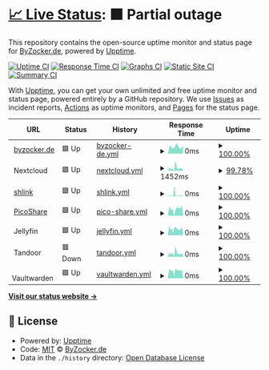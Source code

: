 # [📈 Live Status](https://demo.upptime.js.org): <!--live status--> **🟧 Partial outage**

This repository contains the open-source uptime monitor and status page for [ByZocker.de](https://byzocker.de), powered by [Upptime](https://github.com/upptime/upptime).

[![Uptime CI](https://github.com/byzocker-de/status.byzocker.de/workflows/Uptime%20CI/badge.svg)](https://github.com/byzocker-de/status.byzocker.de/actions?query=workflow%3A%22Uptime+CI%22)
[![Response Time CI](https://github.com/byzocker-de/status.byzocker.de/workflows/Response%20Time%20CI/badge.svg)](https://github.com/byzocker-de/status.byzocker.de/actions?query=workflow%3A%22Response+Time+CI%22)
[![Graphs CI](https://github.com/byzocker-de/status.byzocker.de/workflows/Graphs%20CI/badge.svg)](https://github.com/byzocker-de/status.byzocker.de/actions?query=workflow%3A%22Graphs+CI%22)
[![Static Site CI](https://github.com/byzocker-de/status.byzocker.de/workflows/Static%20Site%20CI/badge.svg)](https://github.com/byzocker-de/status.byzocker.de/actions?query=workflow%3A%22Static+Site+CI%22)
[![Summary CI](https://github.com/byzocker-de/status.byzocker.de/workflows/Summary%20CI/badge.svg)](https://github.com/byzocker-de/status.byzocker.de/actions?query=workflow%3A%22Summary+CI%22)

With [Upptime](https://upptime.js.org), you can get your own unlimited and free uptime monitor and status page, powered entirely by a GitHub repository. We use [Issues](https://github.com/byzocker-de/status.byzocker.de/issues) as incident reports, [Actions](https://github.com/byzocker-de/status.byzocker.de/actions) as uptime monitors, and [Pages](https://demo.upptime.js.org) for the status page.

<!--start: status pages-->
<!-- This summary is generated by Upptime (https://github.com/upptime/upptime) -->
<!-- Do not edit this manually, your changes will be overwritten -->
<!-- prettier-ignore -->
| URL | Status | History | Response Time | Uptime |
| --- | ------ | ------- | ------------- | ------ |
| <img alt="" src="https://icons.duckduckgo.com/ip3/byzocker.de.ico" height="13"> [byzocker.de](https://byzocker.de) | 🟩 Up | [byzocker-de.yml](https://github.com/byzocker-de/status.byzocker.de/commits/HEAD/history/byzocker-de.yml) | <details><summary><img alt="Response time graph" src="./graphs/byzocker-de/response-time-week.png" height="20"> 0ms</summary><br><a href="https://status.byzocker.de/history/byzocker-de"><img alt="Response time 189" src="https://img.shields.io/endpoint?url=https%3A%2F%2Fraw.githubusercontent.com%2Fbyzocker-de%2Fstatus.byzocker.de%2FHEAD%2Fapi%2Fbyzocker-de%2Fresponse-time.json"></a><br><a href="https://status.byzocker.de/history/byzocker-de"><img alt="24-hour response time 0" src="https://img.shields.io/endpoint?url=https%3A%2F%2Fraw.githubusercontent.com%2Fbyzocker-de%2Fstatus.byzocker.de%2FHEAD%2Fapi%2Fbyzocker-de%2Fresponse-time-day.json"></a><br><a href="https://status.byzocker.de/history/byzocker-de"><img alt="7-day response time 0" src="https://img.shields.io/endpoint?url=https%3A%2F%2Fraw.githubusercontent.com%2Fbyzocker-de%2Fstatus.byzocker.de%2FHEAD%2Fapi%2Fbyzocker-de%2Fresponse-time-week.json"></a><br><a href="https://status.byzocker.de/history/byzocker-de"><img alt="30-day response time 0" src="https://img.shields.io/endpoint?url=https%3A%2F%2Fraw.githubusercontent.com%2Fbyzocker-de%2Fstatus.byzocker.de%2FHEAD%2Fapi%2Fbyzocker-de%2Fresponse-time-month.json"></a><br><a href="https://status.byzocker.de/history/byzocker-de"><img alt="1-year response time 189" src="https://img.shields.io/endpoint?url=https%3A%2F%2Fraw.githubusercontent.com%2Fbyzocker-de%2Fstatus.byzocker.de%2FHEAD%2Fapi%2Fbyzocker-de%2Fresponse-time-year.json"></a></details> | <details><summary><a href="https://status.byzocker.de/history/byzocker-de">100.00%</a></summary><a href="https://status.byzocker.de/history/byzocker-de"><img alt="All-time uptime 99.99%" src="https://img.shields.io/endpoint?url=https%3A%2F%2Fraw.githubusercontent.com%2Fbyzocker-de%2Fstatus.byzocker.de%2FHEAD%2Fapi%2Fbyzocker-de%2Fuptime.json"></a><br><a href="https://status.byzocker.de/history/byzocker-de"><img alt="24-hour uptime 100.00%" src="https://img.shields.io/endpoint?url=https%3A%2F%2Fraw.githubusercontent.com%2Fbyzocker-de%2Fstatus.byzocker.de%2FHEAD%2Fapi%2Fbyzocker-de%2Fuptime-day.json"></a><br><a href="https://status.byzocker.de/history/byzocker-de"><img alt="7-day uptime 100.00%" src="https://img.shields.io/endpoint?url=https%3A%2F%2Fraw.githubusercontent.com%2Fbyzocker-de%2Fstatus.byzocker.de%2FHEAD%2Fapi%2Fbyzocker-de%2Fuptime-week.json"></a><br><a href="https://status.byzocker.de/history/byzocker-de"><img alt="30-day uptime 100.00%" src="https://img.shields.io/endpoint?url=https%3A%2F%2Fraw.githubusercontent.com%2Fbyzocker-de%2Fstatus.byzocker.de%2FHEAD%2Fapi%2Fbyzocker-de%2Fuptime-month.json"></a><br><a href="https://status.byzocker.de/history/byzocker-de"><img alt="1-year uptime 99.99%" src="https://img.shields.io/endpoint?url=https%3A%2F%2Fraw.githubusercontent.com%2Fbyzocker-de%2Fstatus.byzocker.de%2FHEAD%2Fapi%2Fbyzocker-de%2Fuptime-year.json"></a></details>
| <img alt="" src="https://icons.duckduckgo.com/ip3/null.ico" height="13"> Nextcloud | 🟩 Up | [nextcloud.yml](https://github.com/byzocker-de/status.byzocker.de/commits/HEAD/history/nextcloud.yml) | <details><summary><img alt="Response time graph" src="./graphs/nextcloud/response-time-week.png" height="20"> 1452ms</summary><br><a href="https://status.byzocker.de/history/nextcloud"><img alt="Response time 2579" src="https://img.shields.io/endpoint?url=https%3A%2F%2Fraw.githubusercontent.com%2Fbyzocker-de%2Fstatus.byzocker.de%2FHEAD%2Fapi%2Fnextcloud%2Fresponse-time.json"></a><br><a href="https://status.byzocker.de/history/nextcloud"><img alt="24-hour response time 1673" src="https://img.shields.io/endpoint?url=https%3A%2F%2Fraw.githubusercontent.com%2Fbyzocker-de%2Fstatus.byzocker.de%2FHEAD%2Fapi%2Fnextcloud%2Fresponse-time-day.json"></a><br><a href="https://status.byzocker.de/history/nextcloud"><img alt="7-day response time 1452" src="https://img.shields.io/endpoint?url=https%3A%2F%2Fraw.githubusercontent.com%2Fbyzocker-de%2Fstatus.byzocker.de%2FHEAD%2Fapi%2Fnextcloud%2Fresponse-time-week.json"></a><br><a href="https://status.byzocker.de/history/nextcloud"><img alt="30-day response time 1814" src="https://img.shields.io/endpoint?url=https%3A%2F%2Fraw.githubusercontent.com%2Fbyzocker-de%2Fstatus.byzocker.de%2FHEAD%2Fapi%2Fnextcloud%2Fresponse-time-month.json"></a><br><a href="https://status.byzocker.de/history/nextcloud"><img alt="1-year response time 2579" src="https://img.shields.io/endpoint?url=https%3A%2F%2Fraw.githubusercontent.com%2Fbyzocker-de%2Fstatus.byzocker.de%2FHEAD%2Fapi%2Fnextcloud%2Fresponse-time-year.json"></a></details> | <details><summary><a href="https://status.byzocker.de/history/nextcloud">99.78%</a></summary><a href="https://status.byzocker.de/history/nextcloud"><img alt="All-time uptime 98.11%" src="https://img.shields.io/endpoint?url=https%3A%2F%2Fraw.githubusercontent.com%2Fbyzocker-de%2Fstatus.byzocker.de%2FHEAD%2Fapi%2Fnextcloud%2Fuptime.json"></a><br><a href="https://status.byzocker.de/history/nextcloud"><img alt="24-hour uptime 99.59%" src="https://img.shields.io/endpoint?url=https%3A%2F%2Fraw.githubusercontent.com%2Fbyzocker-de%2Fstatus.byzocker.de%2FHEAD%2Fapi%2Fnextcloud%2Fuptime-day.json"></a><br><a href="https://status.byzocker.de/history/nextcloud"><img alt="7-day uptime 99.78%" src="https://img.shields.io/endpoint?url=https%3A%2F%2Fraw.githubusercontent.com%2Fbyzocker-de%2Fstatus.byzocker.de%2FHEAD%2Fapi%2Fnextcloud%2Fuptime-week.json"></a><br><a href="https://status.byzocker.de/history/nextcloud"><img alt="30-day uptime 97.93%" src="https://img.shields.io/endpoint?url=https%3A%2F%2Fraw.githubusercontent.com%2Fbyzocker-de%2Fstatus.byzocker.de%2FHEAD%2Fapi%2Fnextcloud%2Fuptime-month.json"></a><br><a href="https://status.byzocker.de/history/nextcloud"><img alt="1-year uptime 98.11%" src="https://img.shields.io/endpoint?url=https%3A%2F%2Fraw.githubusercontent.com%2Fbyzocker-de%2Fstatus.byzocker.de%2FHEAD%2Fapi%2Fnextcloud%2Fuptime-year.json"></a></details>
| <img alt="" src="https://icons.duckduckgo.com/ip3/l.byzocker.de.ico" height="13"> [shlink](https://l.byzocker.de) | 🟩 Up | [shlink.yml](https://github.com/byzocker-de/status.byzocker.de/commits/HEAD/history/shlink.yml) | <details><summary><img alt="Response time graph" src="./graphs/shlink/response-time-week.png" height="20"> 0ms</summary><br><a href="https://status.byzocker.de/history/shlink"><img alt="Response time 2628" src="https://img.shields.io/endpoint?url=https%3A%2F%2Fraw.githubusercontent.com%2Fbyzocker-de%2Fstatus.byzocker.de%2FHEAD%2Fapi%2Fshlink%2Fresponse-time.json"></a><br><a href="https://status.byzocker.de/history/shlink"><img alt="24-hour response time 0" src="https://img.shields.io/endpoint?url=https%3A%2F%2Fraw.githubusercontent.com%2Fbyzocker-de%2Fstatus.byzocker.de%2FHEAD%2Fapi%2Fshlink%2Fresponse-time-day.json"></a><br><a href="https://status.byzocker.de/history/shlink"><img alt="7-day response time 0" src="https://img.shields.io/endpoint?url=https%3A%2F%2Fraw.githubusercontent.com%2Fbyzocker-de%2Fstatus.byzocker.de%2FHEAD%2Fapi%2Fshlink%2Fresponse-time-week.json"></a><br><a href="https://status.byzocker.de/history/shlink"><img alt="30-day response time 2455" src="https://img.shields.io/endpoint?url=https%3A%2F%2Fraw.githubusercontent.com%2Fbyzocker-de%2Fstatus.byzocker.de%2FHEAD%2Fapi%2Fshlink%2Fresponse-time-month.json"></a><br><a href="https://status.byzocker.de/history/shlink"><img alt="1-year response time 2628" src="https://img.shields.io/endpoint?url=https%3A%2F%2Fraw.githubusercontent.com%2Fbyzocker-de%2Fstatus.byzocker.de%2FHEAD%2Fapi%2Fshlink%2Fresponse-time-year.json"></a></details> | <details><summary><a href="https://status.byzocker.de/history/shlink">100.00%</a></summary><a href="https://status.byzocker.de/history/shlink"><img alt="All-time uptime 99.01%" src="https://img.shields.io/endpoint?url=https%3A%2F%2Fraw.githubusercontent.com%2Fbyzocker-de%2Fstatus.byzocker.de%2FHEAD%2Fapi%2Fshlink%2Fuptime.json"></a><br><a href="https://status.byzocker.de/history/shlink"><img alt="24-hour uptime 100.00%" src="https://img.shields.io/endpoint?url=https%3A%2F%2Fraw.githubusercontent.com%2Fbyzocker-de%2Fstatus.byzocker.de%2FHEAD%2Fapi%2Fshlink%2Fuptime-day.json"></a><br><a href="https://status.byzocker.de/history/shlink"><img alt="7-day uptime 100.00%" src="https://img.shields.io/endpoint?url=https%3A%2F%2Fraw.githubusercontent.com%2Fbyzocker-de%2Fstatus.byzocker.de%2FHEAD%2Fapi%2Fshlink%2Fuptime-week.json"></a><br><a href="https://status.byzocker.de/history/shlink"><img alt="30-day uptime 99.91%" src="https://img.shields.io/endpoint?url=https%3A%2F%2Fraw.githubusercontent.com%2Fbyzocker-de%2Fstatus.byzocker.de%2FHEAD%2Fapi%2Fshlink%2Fuptime-month.json"></a><br><a href="https://status.byzocker.de/history/shlink"><img alt="1-year uptime 99.01%" src="https://img.shields.io/endpoint?url=https%3A%2F%2Fraw.githubusercontent.com%2Fbyzocker-de%2Fstatus.byzocker.de%2FHEAD%2Fapi%2Fshlink%2Fuptime-year.json"></a></details>
| <img alt="" src="https://icons.duckduckgo.com/ip3/cdn.byzocker.de.ico" height="13"> [PicoShare](https://cdn.byzocker.de) | 🟩 Up | [pico-share.yml](https://github.com/byzocker-de/status.byzocker.de/commits/HEAD/history/pico-share.yml) | <details><summary><img alt="Response time graph" src="./graphs/pico-share/response-time-week.png" height="20"> 0ms</summary><br><a href="https://status.byzocker.de/history/pico-share"><img alt="Response time 603" src="https://img.shields.io/endpoint?url=https%3A%2F%2Fraw.githubusercontent.com%2Fbyzocker-de%2Fstatus.byzocker.de%2FHEAD%2Fapi%2Fpico-share%2Fresponse-time.json"></a><br><a href="https://status.byzocker.de/history/pico-share"><img alt="24-hour response time 0" src="https://img.shields.io/endpoint?url=https%3A%2F%2Fraw.githubusercontent.com%2Fbyzocker-de%2Fstatus.byzocker.de%2FHEAD%2Fapi%2Fpico-share%2Fresponse-time-day.json"></a><br><a href="https://status.byzocker.de/history/pico-share"><img alt="7-day response time 0" src="https://img.shields.io/endpoint?url=https%3A%2F%2Fraw.githubusercontent.com%2Fbyzocker-de%2Fstatus.byzocker.de%2FHEAD%2Fapi%2Fpico-share%2Fresponse-time-week.json"></a><br><a href="https://status.byzocker.de/history/pico-share"><img alt="30-day response time 463" src="https://img.shields.io/endpoint?url=https%3A%2F%2Fraw.githubusercontent.com%2Fbyzocker-de%2Fstatus.byzocker.de%2FHEAD%2Fapi%2Fpico-share%2Fresponse-time-month.json"></a><br><a href="https://status.byzocker.de/history/pico-share"><img alt="1-year response time 603" src="https://img.shields.io/endpoint?url=https%3A%2F%2Fraw.githubusercontent.com%2Fbyzocker-de%2Fstatus.byzocker.de%2FHEAD%2Fapi%2Fpico-share%2Fresponse-time-year.json"></a></details> | <details><summary><a href="https://status.byzocker.de/history/pico-share">100.00%</a></summary><a href="https://status.byzocker.de/history/pico-share"><img alt="All-time uptime 99.36%" src="https://img.shields.io/endpoint?url=https%3A%2F%2Fraw.githubusercontent.com%2Fbyzocker-de%2Fstatus.byzocker.de%2FHEAD%2Fapi%2Fpico-share%2Fuptime.json"></a><br><a href="https://status.byzocker.de/history/pico-share"><img alt="24-hour uptime 100.00%" src="https://img.shields.io/endpoint?url=https%3A%2F%2Fraw.githubusercontent.com%2Fbyzocker-de%2Fstatus.byzocker.de%2FHEAD%2Fapi%2Fpico-share%2Fuptime-day.json"></a><br><a href="https://status.byzocker.de/history/pico-share"><img alt="7-day uptime 100.00%" src="https://img.shields.io/endpoint?url=https%3A%2F%2Fraw.githubusercontent.com%2Fbyzocker-de%2Fstatus.byzocker.de%2FHEAD%2Fapi%2Fpico-share%2Fuptime-week.json"></a><br><a href="https://status.byzocker.de/history/pico-share"><img alt="30-day uptime 100.00%" src="https://img.shields.io/endpoint?url=https%3A%2F%2Fraw.githubusercontent.com%2Fbyzocker-de%2Fstatus.byzocker.de%2FHEAD%2Fapi%2Fpico-share%2Fuptime-month.json"></a><br><a href="https://status.byzocker.de/history/pico-share"><img alt="1-year uptime 99.36%" src="https://img.shields.io/endpoint?url=https%3A%2F%2Fraw.githubusercontent.com%2Fbyzocker-de%2Fstatus.byzocker.de%2FHEAD%2Fapi%2Fpico-share%2Fuptime-year.json"></a></details>
| <img alt="" src="https://icons.duckduckgo.com/ip3/null.ico" height="13"> Jellyfin | 🟩 Up | [jellyfin.yml](https://github.com/byzocker-de/status.byzocker.de/commits/HEAD/history/jellyfin.yml) | <details><summary><img alt="Response time graph" src="./graphs/jellyfin/response-time-week.png" height="20"> 0ms</summary><br><a href="https://status.byzocker.de/history/jellyfin"><img alt="Response time 781" src="https://img.shields.io/endpoint?url=https%3A%2F%2Fraw.githubusercontent.com%2Fbyzocker-de%2Fstatus.byzocker.de%2FHEAD%2Fapi%2Fjellyfin%2Fresponse-time.json"></a><br><a href="https://status.byzocker.de/history/jellyfin"><img alt="24-hour response time 0" src="https://img.shields.io/endpoint?url=https%3A%2F%2Fraw.githubusercontent.com%2Fbyzocker-de%2Fstatus.byzocker.de%2FHEAD%2Fapi%2Fjellyfin%2Fresponse-time-day.json"></a><br><a href="https://status.byzocker.de/history/jellyfin"><img alt="7-day response time 0" src="https://img.shields.io/endpoint?url=https%3A%2F%2Fraw.githubusercontent.com%2Fbyzocker-de%2Fstatus.byzocker.de%2FHEAD%2Fapi%2Fjellyfin%2Fresponse-time-week.json"></a><br><a href="https://status.byzocker.de/history/jellyfin"><img alt="30-day response time 700" src="https://img.shields.io/endpoint?url=https%3A%2F%2Fraw.githubusercontent.com%2Fbyzocker-de%2Fstatus.byzocker.de%2FHEAD%2Fapi%2Fjellyfin%2Fresponse-time-month.json"></a><br><a href="https://status.byzocker.de/history/jellyfin"><img alt="1-year response time 781" src="https://img.shields.io/endpoint?url=https%3A%2F%2Fraw.githubusercontent.com%2Fbyzocker-de%2Fstatus.byzocker.de%2FHEAD%2Fapi%2Fjellyfin%2Fresponse-time-year.json"></a></details> | <details><summary><a href="https://status.byzocker.de/history/jellyfin">100.00%</a></summary><a href="https://status.byzocker.de/history/jellyfin"><img alt="All-time uptime 98.94%" src="https://img.shields.io/endpoint?url=https%3A%2F%2Fraw.githubusercontent.com%2Fbyzocker-de%2Fstatus.byzocker.de%2FHEAD%2Fapi%2Fjellyfin%2Fuptime.json"></a><br><a href="https://status.byzocker.de/history/jellyfin"><img alt="24-hour uptime 100.00%" src="https://img.shields.io/endpoint?url=https%3A%2F%2Fraw.githubusercontent.com%2Fbyzocker-de%2Fstatus.byzocker.de%2FHEAD%2Fapi%2Fjellyfin%2Fuptime-day.json"></a><br><a href="https://status.byzocker.de/history/jellyfin"><img alt="7-day uptime 100.00%" src="https://img.shields.io/endpoint?url=https%3A%2F%2Fraw.githubusercontent.com%2Fbyzocker-de%2Fstatus.byzocker.de%2FHEAD%2Fapi%2Fjellyfin%2Fuptime-week.json"></a><br><a href="https://status.byzocker.de/history/jellyfin"><img alt="30-day uptime 99.94%" src="https://img.shields.io/endpoint?url=https%3A%2F%2Fraw.githubusercontent.com%2Fbyzocker-de%2Fstatus.byzocker.de%2FHEAD%2Fapi%2Fjellyfin%2Fuptime-month.json"></a><br><a href="https://status.byzocker.de/history/jellyfin"><img alt="1-year uptime 98.94%" src="https://img.shields.io/endpoint?url=https%3A%2F%2Fraw.githubusercontent.com%2Fbyzocker-de%2Fstatus.byzocker.de%2FHEAD%2Fapi%2Fjellyfin%2Fuptime-year.json"></a></details>
| <img alt="" src="https://icons.duckduckgo.com/ip3/null.ico" height="13"> Tandoor | 🟥 Down | [tandoor.yml](https://github.com/byzocker-de/status.byzocker.de/commits/HEAD/history/tandoor.yml) | <details><summary><img alt="Response time graph" src="./graphs/tandoor/response-time-week.png" height="20"> 0ms</summary><br><a href="https://status.byzocker.de/history/tandoor"><img alt="Response time 1439" src="https://img.shields.io/endpoint?url=https%3A%2F%2Fraw.githubusercontent.com%2Fbyzocker-de%2Fstatus.byzocker.de%2FHEAD%2Fapi%2Ftandoor%2Fresponse-time.json"></a><br><a href="https://status.byzocker.de/history/tandoor"><img alt="24-hour response time 0" src="https://img.shields.io/endpoint?url=https%3A%2F%2Fraw.githubusercontent.com%2Fbyzocker-de%2Fstatus.byzocker.de%2FHEAD%2Fapi%2Ftandoor%2Fresponse-time-day.json"></a><br><a href="https://status.byzocker.de/history/tandoor"><img alt="7-day response time 0" src="https://img.shields.io/endpoint?url=https%3A%2F%2Fraw.githubusercontent.com%2Fbyzocker-de%2Fstatus.byzocker.de%2FHEAD%2Fapi%2Ftandoor%2Fresponse-time-week.json"></a><br><a href="https://status.byzocker.de/history/tandoor"><img alt="30-day response time 0" src="https://img.shields.io/endpoint?url=https%3A%2F%2Fraw.githubusercontent.com%2Fbyzocker-de%2Fstatus.byzocker.de%2FHEAD%2Fapi%2Ftandoor%2Fresponse-time-month.json"></a><br><a href="https://status.byzocker.de/history/tandoor"><img alt="1-year response time 1439" src="https://img.shields.io/endpoint?url=https%3A%2F%2Fraw.githubusercontent.com%2Fbyzocker-de%2Fstatus.byzocker.de%2FHEAD%2Fapi%2Ftandoor%2Fresponse-time-year.json"></a></details> | <details><summary><a href="https://status.byzocker.de/history/tandoor">100.00%</a></summary><a href="https://status.byzocker.de/history/tandoor"><img alt="All-time uptime 89.87%" src="https://img.shields.io/endpoint?url=https%3A%2F%2Fraw.githubusercontent.com%2Fbyzocker-de%2Fstatus.byzocker.de%2FHEAD%2Fapi%2Ftandoor%2Fuptime.json"></a><br><a href="https://status.byzocker.de/history/tandoor"><img alt="24-hour uptime 100.00%" src="https://img.shields.io/endpoint?url=https%3A%2F%2Fraw.githubusercontent.com%2Fbyzocker-de%2Fstatus.byzocker.de%2FHEAD%2Fapi%2Ftandoor%2Fuptime-day.json"></a><br><a href="https://status.byzocker.de/history/tandoor"><img alt="7-day uptime 100.00%" src="https://img.shields.io/endpoint?url=https%3A%2F%2Fraw.githubusercontent.com%2Fbyzocker-de%2Fstatus.byzocker.de%2FHEAD%2Fapi%2Ftandoor%2Fuptime-week.json"></a><br><a href="https://status.byzocker.de/history/tandoor"><img alt="30-day uptime 100.00%" src="https://img.shields.io/endpoint?url=https%3A%2F%2Fraw.githubusercontent.com%2Fbyzocker-de%2Fstatus.byzocker.de%2FHEAD%2Fapi%2Ftandoor%2Fuptime-month.json"></a><br><a href="https://status.byzocker.de/history/tandoor"><img alt="1-year uptime 89.87%" src="https://img.shields.io/endpoint?url=https%3A%2F%2Fraw.githubusercontent.com%2Fbyzocker-de%2Fstatus.byzocker.de%2FHEAD%2Fapi%2Ftandoor%2Fuptime-year.json"></a></details>
| <img alt="" src="https://icons.duckduckgo.com/ip3/null.ico" height="13"> Vaultwarden | 🟩 Up | [vaultwarden.yml](https://github.com/byzocker-de/status.byzocker.de/commits/HEAD/history/vaultwarden.yml) | <details><summary><img alt="Response time graph" src="./graphs/vaultwarden/response-time-week.png" height="20"> 0ms</summary><br><a href="https://status.byzocker.de/history/vaultwarden"><img alt="Response time 581" src="https://img.shields.io/endpoint?url=https%3A%2F%2Fraw.githubusercontent.com%2Fbyzocker-de%2Fstatus.byzocker.de%2FHEAD%2Fapi%2Fvaultwarden%2Fresponse-time.json"></a><br><a href="https://status.byzocker.de/history/vaultwarden"><img alt="24-hour response time 0" src="https://img.shields.io/endpoint?url=https%3A%2F%2Fraw.githubusercontent.com%2Fbyzocker-de%2Fstatus.byzocker.de%2FHEAD%2Fapi%2Fvaultwarden%2Fresponse-time-day.json"></a><br><a href="https://status.byzocker.de/history/vaultwarden"><img alt="7-day response time 0" src="https://img.shields.io/endpoint?url=https%3A%2F%2Fraw.githubusercontent.com%2Fbyzocker-de%2Fstatus.byzocker.de%2FHEAD%2Fapi%2Fvaultwarden%2Fresponse-time-week.json"></a><br><a href="https://status.byzocker.de/history/vaultwarden"><img alt="30-day response time 458" src="https://img.shields.io/endpoint?url=https%3A%2F%2Fraw.githubusercontent.com%2Fbyzocker-de%2Fstatus.byzocker.de%2FHEAD%2Fapi%2Fvaultwarden%2Fresponse-time-month.json"></a><br><a href="https://status.byzocker.de/history/vaultwarden"><img alt="1-year response time 581" src="https://img.shields.io/endpoint?url=https%3A%2F%2Fraw.githubusercontent.com%2Fbyzocker-de%2Fstatus.byzocker.de%2FHEAD%2Fapi%2Fvaultwarden%2Fresponse-time-year.json"></a></details> | <details><summary><a href="https://status.byzocker.de/history/vaultwarden">100.00%</a></summary><a href="https://status.byzocker.de/history/vaultwarden"><img alt="All-time uptime 98.96%" src="https://img.shields.io/endpoint?url=https%3A%2F%2Fraw.githubusercontent.com%2Fbyzocker-de%2Fstatus.byzocker.de%2FHEAD%2Fapi%2Fvaultwarden%2Fuptime.json"></a><br><a href="https://status.byzocker.de/history/vaultwarden"><img alt="24-hour uptime 100.00%" src="https://img.shields.io/endpoint?url=https%3A%2F%2Fraw.githubusercontent.com%2Fbyzocker-de%2Fstatus.byzocker.de%2FHEAD%2Fapi%2Fvaultwarden%2Fuptime-day.json"></a><br><a href="https://status.byzocker.de/history/vaultwarden"><img alt="7-day uptime 100.00%" src="https://img.shields.io/endpoint?url=https%3A%2F%2Fraw.githubusercontent.com%2Fbyzocker-de%2Fstatus.byzocker.de%2FHEAD%2Fapi%2Fvaultwarden%2Fuptime-week.json"></a><br><a href="https://status.byzocker.de/history/vaultwarden"><img alt="30-day uptime 100.00%" src="https://img.shields.io/endpoint?url=https%3A%2F%2Fraw.githubusercontent.com%2Fbyzocker-de%2Fstatus.byzocker.de%2FHEAD%2Fapi%2Fvaultwarden%2Fuptime-month.json"></a><br><a href="https://status.byzocker.de/history/vaultwarden"><img alt="1-year uptime 98.96%" src="https://img.shields.io/endpoint?url=https%3A%2F%2Fraw.githubusercontent.com%2Fbyzocker-de%2Fstatus.byzocker.de%2FHEAD%2Fapi%2Fvaultwarden%2Fuptime-year.json"></a></details>

<!--end: status pages-->

[**Visit our status website →**](https://demo.upptime.js.org)

## 📄 License

- Powered by: [Upptime](https://github.com/upptime/upptime)
- Code: [MIT](./LICENSE) © [ByZocker.de](https://byzocker.de)
- Data in the `./history` directory: [Open Database License](https://opendatacommons.org/licenses/odbl/1-0/)
